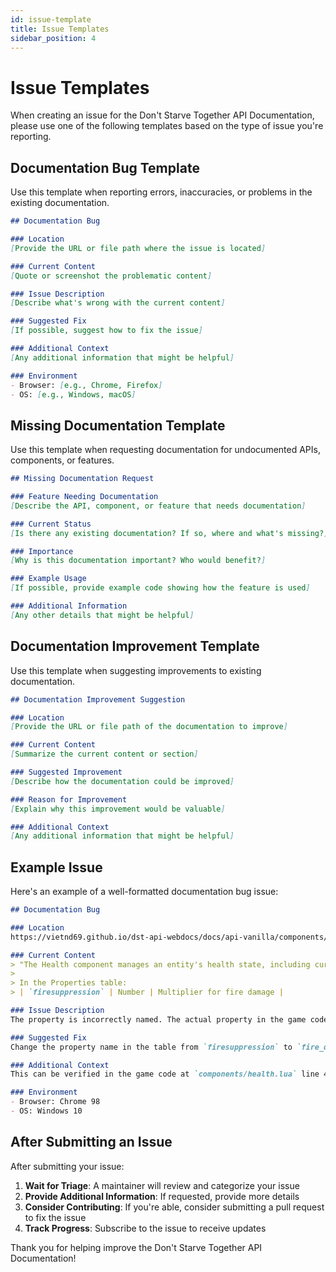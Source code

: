 ```yaml
---
id: issue-template
title: Issue Templates
sidebar_position: 4
---
```


# Issue Templates

When creating an issue for the Don't Starve Together API Documentation, please use one of the following templates based on the type of issue you're reporting.

## Documentation Bug Template

Use this template when reporting errors, inaccuracies, or problems in the existing documentation.

```markdown
## Documentation Bug

### Location
[Provide the URL or file path where the issue is located]

### Current Content
[Quote or screenshot the problematic content]

### Issue Description
[Describe what's wrong with the current content]

### Suggested Fix
[If possible, suggest how to fix the issue]

### Additional Context
[Any additional information that might be helpful]

### Environment
- Browser: [e.g., Chrome, Firefox]
- OS: [e.g., Windows, macOS]
```

## Missing Documentation Template

Use this template when requesting documentation for undocumented APIs, components, or features.

```markdown
## Missing Documentation Request

### Feature Needing Documentation
[Describe the API, component, or feature that needs documentation]

### Current Status
[Is there any existing documentation? If so, where and what's missing?]

### Importance
[Why is this documentation important? Who would benefit?]

### Example Usage
[If possible, provide example code showing how the feature is used]

### Additional Information
[Any other details that might be helpful]
```

## Documentation Improvement Template

Use this template when suggesting improvements to existing documentation.

```markdown
## Documentation Improvement Suggestion

### Location
[Provide the URL or file path of the documentation to improve]

### Current Content
[Summarize the current content or section]

### Suggested Improvement
[Describe how the documentation could be improved]

### Reason for Improvement
[Explain why this improvement would be valuable]

### Additional Context
[Any additional information that might be helpful]
```

## Example Issue

Here's an example of a well-formatted documentation bug issue:

```markdown
## Documentation Bug

### Location
https://vietnd69.github.io/dst-api-webdocs/docs/api-vanilla/components/health

### Current Content
> "The Health component manages an entity's health state, including current and maximum health values, damage handling, regeneration, invincibility, and death triggers."
>
> In the Properties table:
> | `firesuppression` | Number | Multiplier for fire damage |

### Issue Description
The property is incorrectly named. The actual property in the game code is `fire_damage_scale`, not `firesuppression`.

### Suggested Fix
Change the property name in the table from `firesuppression` to `fire_damage_scale`.

### Additional Context
This can be verified in the game code at `components/health.lua` line 42.

### Environment
- Browser: Chrome 98
- OS: Windows 10
```

## After Submitting an Issue

After submitting your issue:

1. **Wait for Triage**: A maintainer will review and categorize your issue
2. **Provide Additional Information**: If requested, provide more details
3. **Consider Contributing**: If you're able, consider submitting a pull request to fix the issue
4. **Track Progress**: Subscribe to the issue to receive updates

Thank you for helping improve the Don't Starve Together API Documentation! 